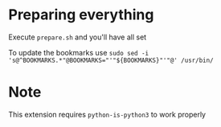 # Preparing everything
Execute `prepare.sh` and you'll have all set

To update the bookmarks use `sudo sed -i 's@^BOOKMARKS.*"@BOOKMARKS="'"${BOOKMARKS}"'"@' /usr/bin/`

# Note
This extension requires `python-is-python3` to work properly